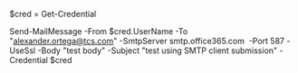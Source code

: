 $cred = Get-Credential

Send-MailMessage -From $cred.UserName -To "alexander.ortega@tcs.com" -SmtpServer smtp.office365.com  -Port 587 -UseSsl -Body "test body" -Subject "test using SMTP client submission" -Credential $cred
